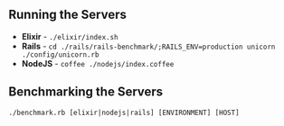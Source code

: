 ## Running the Servers

* **Elixir** - `./elixir/index.sh`
* **Rails** - `cd ./rails/rails-benchmark/;RAILS_ENV=production unicorn ./config/unicorn.rb`
* **NodeJS** - `coffee ./nodejs/index.coffee`

## Benchmarking the Servers

`./benchmark.rb [elixir|nodejs|rails] [ENVIRONMENT] [HOST]`
